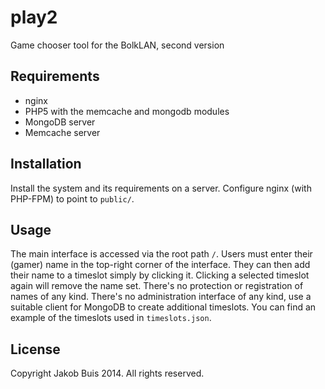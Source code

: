 play2
=====

Game chooser tool for the BolkLAN, second version

## Requirements
* nginx
* PHP5 with the memcache and mongodb modules
* MongoDB server
* Memcache server

## Installation
Install the system and its requirements on a server. Configure nginx (with PHP-FPM) to point to `public/`.

## Usage
The main interface is accessed via the root path `/`. Users must enter their (gamer) name in the top-right corner of the interface. They can then add their name to a timeslot simply by clicking it. Clicking a selected timeslot again will remove the name set. There's no protection or registration of names of any kind. There's no administration interface of any kind, use a suitable client for MongoDB to create additional timeslots. You can find an example of the timeslots used in `timeslots.json`.

## License
Copyright Jakob Buis 2014. All rights reserved.
